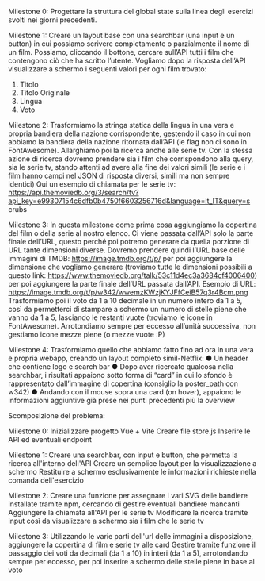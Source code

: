 Milestone 0:
Progettare la struttura del global state sulla linea degli esercizi svolti nei giorni
precedenti.

Milestone 1:
Creare un layout base con una searchbar (una input e un button) in cui possiamo
scrivere completamente o parzialmente il nome di un film. Possiamo, cliccando il
bottone, cercare sull’API tutti i film che contengono ciò che ha scritto l’utente.
Vogliamo dopo la risposta dell’API visualizzare a schermo i seguenti valori per ogni
film trovato:
1. Titolo
2. Titolo Originale
3. Lingua
4. Voto

Milestone 2:
Trasformiamo la stringa statica della lingua in una vera e propria bandiera della
nazione corrispondente, gestendo il caso in cui non abbiamo la bandiera della
nazione ritornata dall’API (le flag non ci sono in FontAwesome).
Allarghiamo poi la ricerca anche alle serie tv. Con la stessa azione di ricerca
dovremo prendere sia i film che corrispondono alla query, sia le serie tv, stando
attenti ad avere alla fine dei valori simili (le serie e i film hanno campi nel JSON di
risposta diversi, simili ma non sempre identici)
Qui un esempio di chiamata per le serie tv:
https://api.themoviedb.org/3/search/tv?api_key=e99307154c6dfb0b4750f6603256716d&language=it_IT&query=s
crubs

Milestone 3:
In questa milestone come prima cosa aggiungiamo la copertina del film o della serie
al nostro elenco. Ci viene passata dall’API solo la parte finale dell’URL, questo
perché poi potremo generare da quella porzione di URL tante dimensioni diverse.
Dovremo prendere quindi l’URL base delle immagini di TMDB:
https://image.tmdb.org/t/p/ per poi aggiungere la dimensione che vogliamo generare
(troviamo tutte le dimensioni possibili a questo link:
https://www.themoviedb.org/talk/53c11d4ec3a3684cf4006400) per poi aggiungere la
parte finale dell’URL passata dall’API.
Esempio di URL:
https://image.tmdb.org/t/p/w342/wwemzKWzjKYJFfCeiB57q3r4Bcm.png
Trasformiamo poi il voto da 1 a 10 decimale in un numero intero da 1 a 5, così da
permetterci di stampare a schermo un numero di stelle piene che vanno da 1 a 5,
lasciando le restanti vuote (troviamo le icone in FontAwesome).
Arrotondiamo sempre per eccesso all’unità successiva, non gestiamo icone mezze
piene (o mezze vuote :P)

Milestone 4:
Trasformiamo quello che abbiamo fatto fino ad ora in una vera e propria webapp,
creando un layout completo simil-Netflix:
● Un header che contiene logo e search bar
● Dopo aver ricercato qualcosa nella searchbar, i risultati appaiono sotto forma
di “card” in cui lo sfondo è rappresentato dall’immagine di copertina (consiglio
la poster_path con w342)
● Andando con il mouse sopra una card (on hover), appaiono le informazioni
aggiuntive già prese nei punti precedenti più la overview

Scomposizione del problema:

Milestone 0:
Inizializzare progetto Vue + Vite
Creare file store.js
Inserire le API ed eventuali endpoint

Milestone 1:
Creare una searchbar, con input e button, che permetta la ricerca all'interno dell'API
Creare un semplice layout per la visualizzazione a schermo
Restituire a schermo esclusivamente le informazioni richieste nella comanda dell'esercizio

Milestone 2:
Creare una funzione per assegnare i vari SVG delle bandiere installate tramite npm, cercando di gestire eventuali bandiere mancanti
Aggiungere la chiamata all'API per le serie tv
Modificare la ricerca tramite input così da visualizzare a schermo sia i film che le serie tv

Milestone 3:
Utilizzando le varie parti dell'url delle immagini a disposizione, aggiungere la copertina di film e serie tv alle card
Gestire tramite funzione il passaggio dei voti da decimali (da 1 a 10) in interi (da 1 a 5), arrotondando sempre per eccesso, per poi inserire a schermo delle stelle piene in base al voto